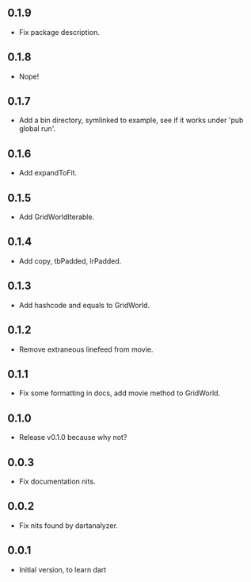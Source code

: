 ## 0.1.9

- Fix package description.

## 0.1.8

- Nope!

## 0.1.7

- Add a bin directory, symlinked to example, see if it works under 'pub global run'.

## 0.1.6

- Add expandToFit.

## 0.1.5

- Add GridWorldIterable.

## 0.1.4

- Add copy, tbPadded, lrPadded.

## 0.1.3

- Add hashcode and equals to GridWorld.

## 0.1.2

- Remove extraneous linefeed from movie.

## 0.1.1

- Fix some formatting in docs, add movie method to GridWorld.

## 0.1.0

- Release v0.1.0 because why not?

## 0.0.3

- Fix documentation nits.

## 0.0.2

- Fix nits found by dartanalyzer.

## 0.0.1

- Initial version, to learn dart
